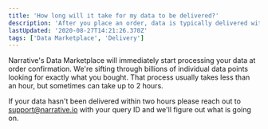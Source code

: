 ```yaml
---
title: 'How long will it take for my data to be delivered?'
description: 'After you place an order, data is typically delivered within an hour but in some circumstances it can take up to two hours.'
lastUpdated: '2020-08-27T14:21:26.370Z'
tags: ['Data Marketplace', 'Delivery']
---
```

Narrative's Data Marketplace will immediately start processing your data at order confirmation. We're sifting through billions of individual data points looking for exactly what you bought. That process usually takes less than an hour, but sometimes can take up to 2 hours.

If your data hasn't been delivered within two hours please reach out to support@narrative.io with your query ID and we'll figure out what is going on.
